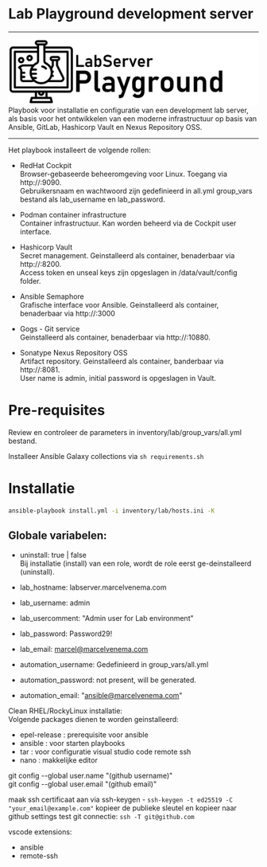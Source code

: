 # Lab Playground development server

***

<img src="media/logo_lab.png" align="left"/>
Playbook voor installatie en configuratie van een development lab server, als basis voor het ontwikkelen van een moderne infrastructuur op basis van Ansible, GitLab, Hashicorp Vault en Nexus Repository OSS.

***


Het playbook installeert de volgende rollen:

- RedHat Cockpit<br/>
  Browser-gebaseerde beheeromgeving voor Linux. Toegang via http://<hostname>:9090.<br/>
  Gebruikersnaam en wachtwoord zijn gedefinieerd in all.yml group_vars bestand als lab_username en lab_password.<br/>

- Podman container infrastructure<br/>
  Container infrastructuur. Kan worden beheerd via de Cockpit user interface.<br/>

- Hashicorp Vault<br/>
  Secret management. Geinstalleerd als container, benaderbaar via http://<hostname>:8200.<br/>
  Access token en unseal keys zijn opgeslagen in /data/vault/config folder.<br/>

- Ansible Semaphore<br/>
  Grafische interface voor Ansible. Geinstalleerd als container, benaderbaar via http://<hostname>:3000<br/>

- Gogs - Git service<br/>
  Geinstalleerd als container, benaderbaar via http://<hostname>:10880.<br/>

- Sonatype Nexus Repository OSS<br/>
  Artifact repository. Geinstalleerd als container, banderbaar via http://<hostname>:8081.<br/>
  User name is admin, initial password is opgeslagen in Vault.<br/>


# Pre-requisites

Review en controleer de parameters in inventory/lab/group_vars/all.yml bestand.<br/>

Installeer Ansible Galaxy collections via `sh requirements.sh`<br/>

# Installatie

```bash
ansible-playbook install.yml -i inventory/lab/hosts.ini -K
```

## Globale variabelen:

- uninstall: true | false<br/>
  Bij installatie (install) van een role, wordt de role eerst ge-deinstalleerd (uninstall).<br/>


- lab_hostname: labserver.marcelvenema.com
- lab_username: admin
- lab_usercomment: "Admin user for Lab environment"
- lab_password: Password29!
- lab_email: marcel@marcelvenema.com

- automation_username: Gedefinieerd in group_vars/all.yml
- automation_password: not present, will be generated.
- automation_email: "ansible@marcelvenema.com"



Clean RHEL/RockyLinux installatie:<br/>
Volgende packages dienen te worden geinstalleerd:<br/>
- epel-release : prerequisite voor ansible<br/>
- ansible : voor starten playbooks<br/>
- tar : voor configuratie visual studio code remote ssh<br/>
- nano : makkelijke editor<br/>

git config --global user.name "(github username)"<br/>
git config --global user.email "(github email)"<br/>

maak ssh certificaat aan via ssh-keygen -
`ssh-keygen -t ed25519 -C "your_email@example.com"`
kopieer de publieke sleutel en kopieer naar github settings
test git connectie: 
`ssh -T git@github.com`


vscode extensions:
- ansible
- remote-ssh
